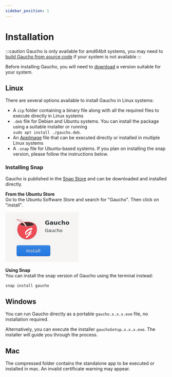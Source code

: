 ```yaml
---
sidebar_position: 1
---
```


# Installation
:::caution
Gaucho is only available for amd64bit systems, you may need to [build Gaucho from source code](/docs/advanced-guides/build-from-source) if your system is not available
:::

Before installing Gaucho, you will need to [download](/download) a version suitable for your system.

## Linux
There are several options available to install Gaucho in Linux systems:

* A `zip` folder containing a binary file along with all the required files to execute directly in Linux systems
* `.deb` file for Debian and Ubuntu systems. You can install the package using a suitable installer or running   
  `sudo apt install ./gaucho.deb`.
* An [AppImage](https://appimage.org/) file that can be executed directly or installed in multiple Linux systems
* A `.snap` file for Ubuntu-based systems. If you plan on installing the snap version, please follow the instructions below.


### Installing Snap
Gaucho is published in the [Snap Store](https://snapcraft.io) and can be downloaded and installed directly.

**From the Ubuntu Store**   
Go to the Ubuntu Software Store and search for "Gaucho". Then click on "install".

![Ubuntu Store Gaucho](/img/docs/ubuntu_store.png)


**Using Snap**   
You can install the snap version of Gaucho using the terminal instead:
```sh
snap install gaucho
```

## Windows
You can run Gaucho directly as a portable `gaucho.x.x.x.exe` file, no installation required.

Alternatively, you can execute the installer `gauchoSetup.x.x.x.exe`. The installer will guide you through the process.

## Mac
The compressed folder contains the standalone app to be executed or installed in mac. An invalid certificate warning may appear.
